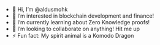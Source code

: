 - 👋 Hi, I’m @aldusmohk
- 👀 I’m interested in blockchain development and finance!
- 🌱 I’m currently learning about Zero Knowledge proofs!
- 💞️ I’m looking to collaborate on anything! Hit me up
- ⚡ Fun fact: My spirit animal is a Komodo Dragon

<!---
aldusmohk/aldusmohk is a ✨ special ✨ repository because its `README.md` (this file) appears on your GitHub profile.
You can click the Preview link to take a look at your changes.
--->
